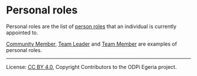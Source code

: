<!-- SPDX-License-Identifier: CC-BY-4.0 -->
<!-- Copyright Contributors to the ODPi Egeria project. -->

# Personal roles

Personal roles are the list of [person roles](../../../docs/concepts/user-roles/person-role.md) that an
individual is currently appointed to.

[Community Member](community-member.md),
[Team Leader](../../../docs/concepts/organizations/team-leader.md) and
[Team Member](../../../docs/concepts/organizations/team-member.md) are
examples of personal roles.




----
License: [CC BY 4.0](https://creativecommons.org/licenses/by/4.0/),
Copyright Contributors to the ODPi Egeria project.